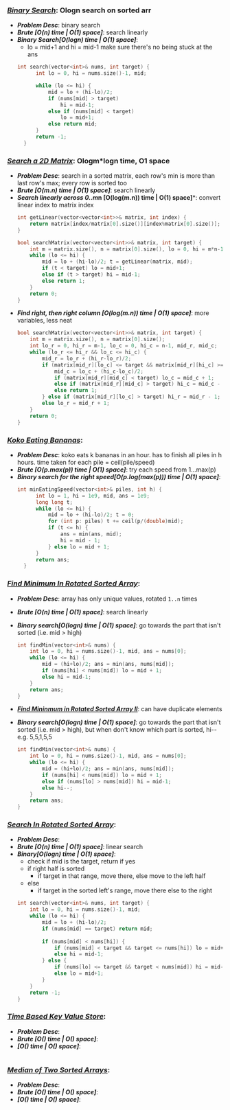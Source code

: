 ### ***[Binary Search](https://leetcode.com/problems/binary-search/)***: Ologn search on sorted arr
- ***Problem Desc***: binary search
- ***Brute [O(n) time | O(1) space]***: search linearly
- ***Binary Search[O(logn) time | O(1) space]***:
  - lo = mid+1 and hi = mid-1 make sure there's no being stuck at the ans
  ```cpp
  int search(vector<int>& nums, int target) {
        int lo = 0, hi = nums.size()-1, mid;

        while (lo <= hi) {
            mid = lo + (hi-lo)/2;
            if (nums[mid] > target)
                hi = mid-1;
            else if (nums[mid] < target)
                lo = mid+1;
            else return mid;
        }
        return -1;
    }
  ```

### ***[Search a 2D Matrix](https://leetcode.com/problems/search-a-2d-matrix/)***: Ologm*logn time, O1 space
- ***Problem Desc***: search in a sorted matrix, each row's min is more than last row's max; every row is sorted too
- ***Brute [O(m.n) time | O(1) space]***: search linearly
- ***Search linearly across 0..m*n [O(log(m.n)) time | O(1) space]***: convert linear index to matrix index
  ```cpp
  int getLinear(vector<vector<int>>& matrix, int index) {
      return matrix[index/matrix[0].size()][index%matrix[0].size()];
  }

  bool searchMatrix(vector<vector<int>>& matrix, int target) {
      int m = matrix.size(), n = matrix[0].size(), lo = 0, hi = m*n-1, mid, t;
      while (lo <= hi) {
          mid = lo + (hi-lo)/2; t = getLinear(matrix, mid);
          if (t < target) lo = mid+1;
          else if (t > target) hi = mid-1;
          else return 1;
      }
      return 0;
  }
  ```
- ***Find right, then right column [O(log(m.n)) time | O(1) space]***: more variables, less neat
  ```cpp
  bool searchMatrix(vector<vector<int>>& matrix, int target) {
      int m = matrix.size(), n = matrix[0].size();
      int lo_r = 0, hi_r = m-1, lo_c = 0, hi_c = n-1, mid_r, mid_c;
      while (lo_r <= hi_r && lo_c <= hi_c) {
          mid_r = lo_r + (hi_r-lo_r)/2;
          if (matrix[mid_r][lo_c] <= target && matrix[mid_r][hi_c] >= target) {
              mid_c = lo_c + (hi_c-lo_c)/2;
              if (matrix[mid_r][mid_c] < target) lo_c = mid_c + 1;
              else if (matrix[mid_r][mid_c] > target) hi_c = mid_c - 1;
              else return 1;
          } else if (matrix[mid_r][lo_c] > target) hi_r = mid_r - 1;
          else lo_r = mid_r + 1;
      }
      return 0;
  }
  ```

### ***[Koko Eating Bananas](https://leetcode.com/problems/koko-eating-bananas/)***:
- ***Problem Desc***: koko eats k bananas in an hour. has to finish all piles in h hours. time taken for each pile = ceil(pile/speed)
- ***Brute [O(p.max(p)) time | O(1) space]***: try each speed from 1...max(p)
- ***Binary search for the right speed[O(p.log(max(p))) time | O(1) space]***:
  ```cpp
  int minEatingSpeed(vector<int>& piles, int h) {
        int lo = 1, hi = 1e9, mid, ans = 1e9;
        long long t;
        while (lo <= hi) {
            mid = lo + (hi-lo)/2; t = 0;
            for (int p: piles) t += ceil(p/(double)mid);
            if (t <= h) {
                ans = min(ans, mid);
                hi = mid - 1;
            } else lo = mid + 1;
        }
        return ans;
    }
  ```

### ***[Find Minimum In Rotated Sorted Array](https://leetcode.com/problems/find-minimum-in-rotated-sorted-array/)***:
- ***Problem Desc***: array has only unique values, rotated ```1..n``` times
- ***Brute [O(n) time | O(1) space]***: search linearly
- ***Binary search[O(logn) time | O(1) space]***: go towards the part that isn't sorted (i.e. mid > high)
  ```cpp
  int findMin(vector<int>& nums) {
      int lo = 0, hi = nums.size()-1, mid, ans = nums[0];
      while (lo <= hi) {
          mid = (hi+lo)/2; ans = min(ans, nums[mid]);
          if (nums[hi] < nums[mid]) lo = mid + 1;
          else hi = mid-1;
      }
      return ans;
  }
  ```

- ***[Find Mininmum in Rotated Sorted Array II](https://leetcode.com/problems/find-minimum-in-rotated-sorted-array-ii/)***: can have duplicate elements
- ***Binary search[O(logn) time | O(1) space]***: go towards the part that isn't sorted (i.e. mid > high), but when don't know which part is sorted, hi-- e.g. 5,5,1,5,5
  ```cpp
  int findMin(vector<int>& nums) {
      int lo = 0, hi = nums.size()-1, mid, ans = nums[0];
      while (lo <= hi) {
          mid = (hi+lo)/2; ans = min(ans, nums[mid]);
          if (nums[hi] < nums[mid]) lo = mid + 1;
          else if (nums[lo] > nums[mid]) hi = mid-1;
          else hi--;
      }
      return ans;
  }
  ```


### ***[Search In Rotated Sorted Array](https://leetcode.com/problems/search-in-rotated-sorted-array/)***:
- ***Problem Desc***: 
- ***Brute [O(n) time | O(1) space]***: linear search
- ***Binary[O(logn) time | O(1) space]***:
  - check if mid is the target, return if yes
  - if right half is sorted
    - if target in that range, move there, else move to the left half
  - else
    - if target in the sorted left's range, move there else to the right
  ```cpp
  int search(vector<int>& nums, int target) {
      int lo = 0, hi = nums.size()-1, mid;
      while (lo <= hi) {
          mid = lo + (hi-lo)/2;
          if (nums[mid] == target) return mid;
          
          if (nums[mid] < nums[hi]) {
              if (nums[mid] < target && target <= nums[hi]) lo = mid+1;
              else hi = mid-1;
          } else {
              if (nums[lo] <= target && target < nums[mid]) hi = mid-1;
              else lo = mid+1;
          }
      }
      return -1;
  }
  ```

### ***[Time Based Key Value Store](https://leetcode.com/problems/time-based-key-value-store/)***:
- ***Problem Desc***: 
- ***Brute [O() time | O() space]***:
- ***[O() time | O() space]***:
  ```cpp
  ```

### ***[Median of Two Sorted Arrays](https://leetcode.com/problems/median-of-two-sorted-arrays/)***:
- ***Problem Desc***: 
- ***Brute [O() time | O() space]***:
- ***[O() time | O() space]***:
  ```cpp
  ```
